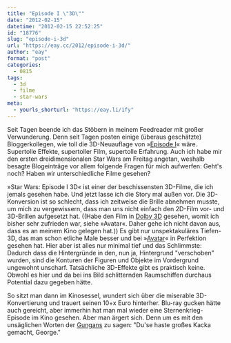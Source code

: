 ```yaml
---
title: "Episode I \"3D\""
date: "2012-02-15"
datetime: "2012-02-15 22:52:25"
id: "18776"
slug: "episode-i-3d"
url: "https://eay.cc/2012/episode-i-3d/"
author: "eay"
format: "post"
categories:
  - 0815
tags:
  - 3d
  - filme
  - star-wars
meta:
  - yourls_shorturl: "https://eay.li/1fy"
---
```


Seit Tagen beende ich das Stöbern in meinem Feedreader mit großer Verwunderung. Denn seit Tagen posten einige (überaus geschätzte) Bloggerkollegen, wie toll die 3D-Neuauflage von »[Episode I](http://www.imdb.com/title/tt0120915/)« wäre. Supertolle Effekte, supertoller Film, supertolle Erfahrung. Auch ich habe mir den ersten dreidimensionalen Star Wars am Freitag angetan, weshalb besagte Blogeinträge vor allem folgende Fragen für mich aufwerfen: Geht's noch? Haben wir unterschiedliche Filme gesehen?

»Star Wars: Episode I 3D« ist einer der beschissensten 3D-Filme, die ich jemals gesehen habe. Und jetzt lasse ich die Story mal außen vor. Die 3D-Konversion ist so schlecht, dass ich zeitweise die Brille abnehmen musste, um mich zu vergewissern, dass man uns nicht einfach den 2D-Film vor- und 3D-Brillen aufgesetzt hat. ((Habe den Film in [Dolby 3D](http://de.wikipedia.org/wiki/Dolby_3D) gesehen, womit ich bisher sehr zufrieden war, siehe »Avatar«. Daher gehe ich nicht davon aus, dass es an meinem Kino gelegen hat.)) Es gibt nur unspektakuläres Tiefen-3D, das man schon etliche Male besser und bei »[Avatar](//eay.cc/2009/review-avatar-aufbruch-nach-pandora/)« in Perfektion gesehen hat. Hier aber ist alles nur minimal tief und das Schlimmste: Dadurch dass die Hintergründe in den, nun ja, Hintergrund "verschoben" wurden, sind die Konturen der Figuren und Objekte im Vordergrund ungewohnt unscharf. Tatsächliche 3D-Effekte gibt es praktisch keine. Obwohl es hier und da bei ins Bild schlitternden Raumschiffen durchaus Potential dazu gegeben hätte.

So sitzt man dann im Kinosessel, wundert sich über die miserable 3D-Konvertierung und trauert seinen 10+x Euro hinterher. Blu-ray gucken hätte auch gereicht, aber immerhin hat man mal wieder eine Sternenkrieg-Episode im Kino gesehen. Aber man ärgert sich. Denn um es mit den unsäglichen Worten der [Gungans](http://www.jedipedia.de/wiki/Gungan) zu sagen: "Du'se haste großes Kacka gemacht, George."
